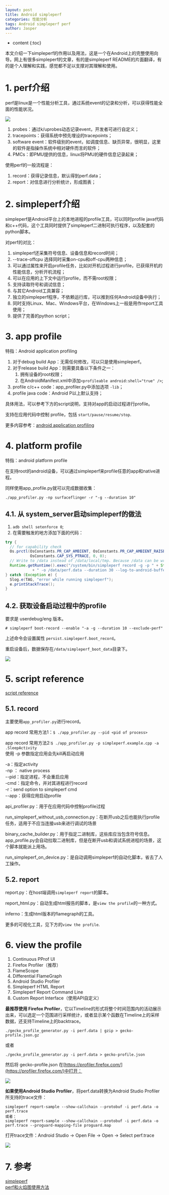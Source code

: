 ```yaml
---
layout: post
title: Android simpleperf
categories: 性能分析 
tags: Android simpleperf perf
author: Jasper
---
```


* content
{:toc}

本文介绍一下simpleperf的作用以及用法，这是一个在Android上的完整使用向导。网上有很多simpleperf的文章，有的是simpleperf README的片面翻译，有的是个人理解和实践，感觉都不足以支撑对其理解和使用。



# 1. perf介绍

perf是linux是一个性能分析工具，通过系统event的记录和分析，可以获得性能全面的性能状况。

![](/images/Android/perf/perf.png)

1. probes：通过k/uprobes动态记录event，开发者可进行自定义；
2. tracepoints：获得系统中预先埋设的tracepoints；
3. software event：软件级别的event，如调度信息、缺页异常，很明显，这里的软件是指操作系统中相对硬件而言的软件；
4. PMCs：即PMU提供的信息，linux将PMU的硬件信息记录起来；

使用perf的一般流程是：
1. record：获得记录信息，默认得到perf.data；
2. report：对信息进行分析统计，形成图表；

# 2. simpleperf介绍

simpleperf是Android平台上的本地进程的profile工具，可以同时profile java代码和c++代码，这个工具同时提供了simpleperf二进制可执行程序，以及配套的python脚本。

对perf的对比：

1. simpleperf还采集符号信息、设备信息和record时间；
2. --trace-offcpu 选择同时采集on-cpu和off-cpu两种信息；
3. 可以通过属性来开启profile任务，比如对开机过程进行profile，已获得开机的性能信息，分析开机流程；
4. 可以在应用的上下文中运行profile，而不需root权限；
5. 支持读取符号和调试信息；
6. 与其它Android工具兼容；
7. 独立的simpleperf程序，不依赖运行库，可以推到任何Android设备中执行；
8. 同时支持Linux、Mac、Windows平台，在Windows上一般是用作report工具使用；
9. 提供了完善的python script；

# 3. app profile

特指：Android application profiling

1. 对于debug build App：无需任何修改，可以只是使用simpleperf。
2. 对于release build App：则需要具备以下条件之一：
   1. 拥有设备的root权限；
   2. 在AndroidManifest.xml中添加`<profileable android:shell="true" />`;
3. profile c/c++ code：app_profiler.py中添加选项 `-lib`；
4. profile java code：Android P以上默认支持；

具体用法，可以参考下方的script说明，支持对app的启动过程进行profile。

支持在应用代码中控制 profile，包括 `start/pause/resume/stop`.

更多内容参考：[android application profiling](http://www.aospxref.com/android-13.0.0_r3/xref/system/extras/simpleperf/doc/android_application_profiling.md)

# 4. platform profile

特指：android platform profile

在支持root的android设备，可以通过simpleperf来profile任意的app和native进程。

同样使用app_profile.py就可以完成数据收集：

`./app_profiler.py -np surfaceflinger -r "-g --duration 10"`

## 4.1. 从 system_server启动simpleperf的做法

1. `adb shell setenforce 0`;
2. 在需要触发的地方添加下面的代码：

```java
try {
  // for capability check
  Os.prctl(OsConstants.PR_CAP_AMBIENT, OsConstants.PR_CAP_AMBIENT_RAISE,
           OsConstants.CAP_SYS_PTRACE, 0, 0);
  // Write to /data instead of /data/local/tmp. Because /data can be written by system user.
  Runtime.getRuntime().exec("/system/bin/simpleperf record -g -p " + String.valueOf(Process.myPid())
            + " -o /data/perf.data --duration 30 --log-to-android-buffer --log verbose");
} catch (Exception e) {
  Slog.e(TAG, "error while running simpleperf");
  e.printStackTrace();
}
```

## 4.2. 获取设备启动过程中的profile

要求是 userdebug/eng 版本。

`# simpleperf boot-record --enable "-a -g --duration 10 --exclude-perf"`

上述命令会设置属性 `persist.simpleperf.boot_record`。

重启设备后，数据保存在`/data/simpleperf_boot_data`目录下。

![](/images/Android/perf/boot_time_profile.png)

# 5. script reference

[script reference](http://www.aospxref.com/android-13.0.0_r3/xref/system/extras/simpleperf/doc/scripts_reference.md)

## 5.1. record

主要使用`app_profiler.py`进行record。

app record 常用方法1：`$ ./app_profiler.py --pid <pid of process>`  

app record 常用方法2:`$ ./app_profiler.py -p simpleperf.example.cpp -a .SleepActivity`  
使用 -p 参数指定应用会先kill再启动应用

-a：指定activity  
-np ： native process  
--pid：指定进程，不会重启应用  
-cmd：指定命令，并对其进程进行record  
-r：send option to simpleperf cmd  
--app：获得应用启动profile  

api_profiler.py：用于在应用代码中控制profile过程

run_simpleperf_without_usb_connection.py：在断开usb之后也能执行profile任务，适用于不应当连接usb来进行调试的场景

binary_cache_builder.py：用于指定二进制库，这些库应当包含符号信息。app_profile.py会自动拉取二进制库，但是在断开usb和调试系统进程的场景，这个脚本就能派上用场。

run_simpleperf_on_device.py：是自动调用simpleperf的自动化脚本，省去了人工操作。

## 5.2. report

report.py：在host端调用`simpleperf report`的脚本。

report_html.py：自动生成html报告的脚本，是`view the profile`的一种方式。

inferno：生成html版本的flamegraph的工具。

更多的可视化工具，见下方的`view the profile`.

# 6. view the profile

1. Continuous PProf UI
2. Firefox Profiler（推荐）
3. FlameScope
4. Differential FlameGraph
5. Android Studio Profiler
6. Simpleperf HTML Report
7. Simpleperf Report Command Line
8. Custom Report Interface（使用API自定义）

**最推荐使用 Firefox Profiler**，它以Timeline的形式将整个时间范围内的活动展示出来，可以选定一个范围进行采样统计，或者显示某个函数在Timeline上的采样数据，还支持Timeline上的backtrace。

```shell
./gecko_profile_generator.py -i perf.data | gzip > gecko-profile.json.gz
```

或者

```shell
./gecko_profile_generator.py -i perf.data > gecko-profile.json
```

然后将 gecko-profile.json 在[https://profiler.firefox.com/](https://profiler.firefox.com/)中打开：

![](/images/Android/perf/firefox_profiler.png)


**如果使用Android Studio Profiler**，将perf.data转换为Android Studio Profiler所支持的trace文件：  
```
simpleperf report-sample --show-callchain --protobuf -i perf.data -o perf.trace
或者：
simpleperf report-sample --show-callchain --protobuf -i perf.data -o perf.trace --proguard-mapping-file proguard.map
```

打开trace文件：Android Studio -> Open File -> Open -> Select perf.trace

![](/images/Android/perf/android_studio_profiler_open_perf_trace.png)

# 7. 参考

[simpleperf](http://www.aospxref.com/android-13.0.0_r3/xref/system/extras/simpleperf/doc/)  
[perf和火焰图使用方法](https://cloud.tencent.com/developer/beta/article/2245316)  
